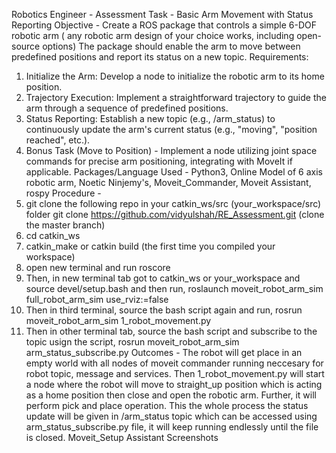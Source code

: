 Robotics Engineer - Assessment
Task - Basic Arm Movement with Status Reporting
Objective - Create a ROS package that controls a simple 6-DOF robotic arm ( any robotic arm design of your choice works, including open-source options) The package should enable the arm to move between predefined positions and report its status on a new topic.
Requirements:
1.	Initialize the Arm: Develop a node to initialize the robotic arm to its home position.
2.	Trajectory Execution: Implement a straightforward trajectory to guide the arm through a sequence of predefined positions.
3.	Status Reporting: Establish a new topic (e.g., /arm_status) to continuously update the arm's current status (e.g., "moving", "position reached", etc.).
4.	Bonus Task (Move to Position) - Implement a node utilizing joint space commands for precise arm positioning, integrating with MoveIt if applicable.
Packages/Language Used - Python3, Online Model of 6 axis robotic arm, Noetic Ninjemy's, Moveit_Commander, Moveit Assistant, rospy
Procedure - 
1.	git clone the following repo in your catkin_ws/src (your_workspace/src) folder
git clone https://github.com/vidyulshah/RE_Assessment.git (clone the master branch)
2.	cd catkin_ws
3.	catkin_make or catkin build (the first time you compiled your workspace)
4.	open new terminal and run roscore
5.	Then, in new terminal tab got to catkin_ws or your_workspace and source devel/setup.bash and then run, roslaunch moveit_robot_arm_sim full_robot_arm_sim use_rviz:=false
6.	Then in third terminal, source the bash script again and run, rosrun moveit_robot_arm_sim 1_robot_movement.py
7.	Then in other terminal tab, source the bash script and subscribe to the topic usign the script, rosrun moveit_robot_arm_sim arm_status_subscribe.py
Outcomes - The robot will get place in an empty world with all nodes of moveit commander running neccesary for robot topic, message and services. Then 1_robot_movement.py will start a node where the robot will move to straight_up position which is acting as a home position then close and open the robotic arm. Further, it will perform pick and place operation. This the whole process the status update will be given in /arm_status topic which can be accessed using arm_status_subscribe.py file, it will keep running endlessly until the file is closed.
Moveit_Setup Assistant Screenshots
 
 
 
 


